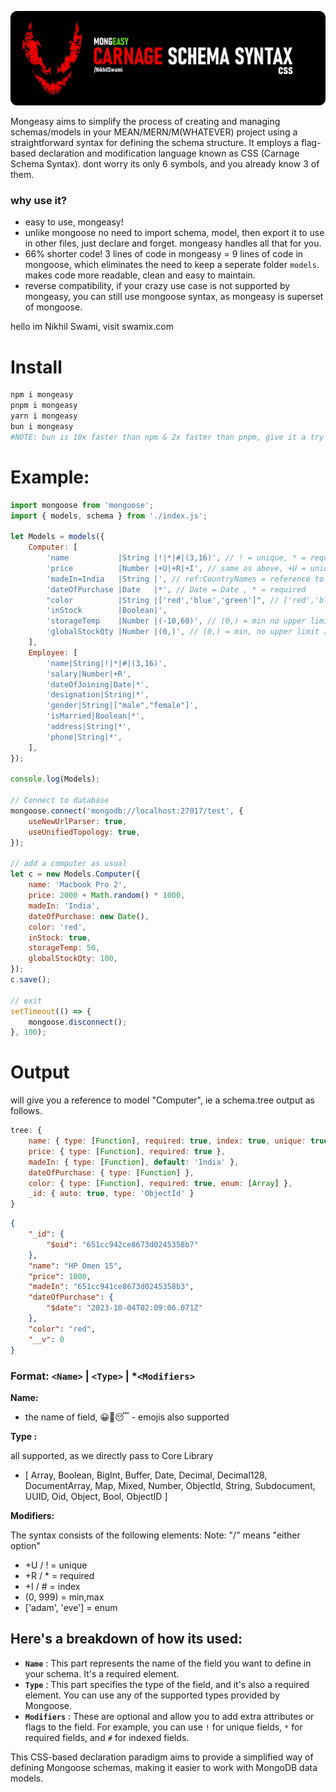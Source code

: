 ![1696442311361](image/main.jpg)

<!-- test comment -->

Mongeasy aims to simplify the process of creating and managing schemas/models in your MEAN/MERN/M(WHATEVER) project using a straightforward syntax for defining the schema
structure. It employs a flag-based declaration and modification language known as CSS (Carnage Schema Syntax). dont worry its only 6 symbols, and you already know 3 of them.

### why use it?

-   easy to use, mongeasy!
-   unlike mongoose no need to import schema, model, then export it to use in other files, just declare and forget. mongeasy handles all that for you.
-   66% shorter code! 3 lines of code in mongeasy = 9 lines of code in mongoose, which eliminates the need to keep a seperate folder `models`. makes code more readable, clean and
    easy to maintain.
-   reverse compatibility, if your crazy use case is not supported by mongeasy, you can still use mongoose syntax, as mongeasy is superset of mongoose.

hello im Nikhil Swami, visit swamix.com

# Install

```bash
npm i mongeasy
pnpm i mongeasy
yarn i mongeasy
bun i mongeasy
#NOTE: bun is 10x faster than npm & 2x faster than pnpm, give it a try
```

# Example:

```javascript
import mongoose from 'mongoose';
import { models, schema } from './index.js';

let Models = models({
    Computer: [
        'name           |String |!|*|#|(3,16)', // ! = unique, * = required, # = index, (3,16) = minlength,maxlength
        'price          |Number |+U|+R|+I', // same as above, +U = unique, +R = required, +I = index
        'madeIn=India   |String |', // ref:CountryNames = reference to another model
        'dateOfPurchase |Date   |*', // Date = Date , * = required
        "color          |String |['red','blue','green']", // ['red','blue','green'] = enum
        'inStock        |Boolean|',
        'storageTemp    |Number |(-10,60)', // (0,) = min no upper limit
        'globalStockQty |Number |(0,)', // (0,) = min, no upper limit // (,100) = no lower limit
    ],
    Employee: [
        'name|String|!|*|#|(3,16)',
        'salary|Number|+R',
        'dateOfJoining|Date|*',
        'designation|String|*',
        'gender|String|["male","female"]',
        'isMarried|Boolean|*',
        'address|String|*',
        'phone|String|*',
    ],
});

console.log(Models);

// Connect to database
mongoose.connect('mongodb://localhost:27017/test', {
    useNewUrlParser: true,
    useUnifiedTopology: true,
});

// add a computer as usual
let c = new Models.Computer({
    name: 'Macbook Pro 2',
    price: 2000 + Math.random() * 1000,
    madeIn: 'India',
    dateOfPurchase: new Date(),
    color: 'red',
    inStock: true,
    storageTemp: 50,
    globalStockQty: 100,
});
c.save();

// exit
setTimeout(() => {
    mongoose.disconnect();
}, 100);
```

# Output

will give you a reference to model "Computer", ie a schema.tree output as follows.

```javascript
tree: {
    name: { type: [Function], required: true, index: true, unique: true },
    price: { type: [Function], required: true },
    madeIn: { type: [Function], default: 'India' },
    dateOfPurchase: { type: [Function] },
    color: { type: [Function], required: true, enum: [Array] },
    _id: { auto: true, type: 'ObjectId' }
}
```

```json
{
    "_id": {
        "$oid": "651cc942ce8673d0245358b7"
    },
    "name": "HP Omen 15",
    "price": 1000,
    "madeIn": "651cc941ce8673d0245358b3",
    "dateOfPurchase": {
        "$date": "2023-10-04T02:09:06.071Z"
    },
    "color": "red",
    "__v": 0
}
```

### **Format:** `<Name>` | `<Type>` | \*`<Modifiers>`

**Name:**

-   the name of field, 😀🥱😴 - emojis also supported

**Type :**

all supported, as we directly pass to Core Library

-   [ Array, Boolean, BigInt, Buffer, Date, Decimal, Decimal128, DocumentArray, Map, Mixed, Number, ObjectId, String, Subdocument, UUID, Oid, Object, Bool, ObjectID ]

**Modifiers:**

The syntax consists of the following elements: Note: "/" means "either option"

-   +U / ! = unique
-   +R / \* = required
-   +I / # = index
-   (0, 999) = min,max
-   ['adam', 'eve'] = enum

## Here's a breakdown of how its used:

-   **`Name`** : This part represents the name of the field you want to define in your schema. It's a required element.
-   **`Type`** : This part specifies the type of the field, and it's also a required element. You can use any of the supported types provided by Mongoose.
-   **`Modifiers`** : These are optional and allow you to add extra attributes or flags to the field. For example, you can use `!` for unique fields, `*` for required fields, and
    `#` for indexed fields.

This CSS-based declaration paradigm aims to provide a simplified way of defining Mongoose schemas, making it easier to work with MongoDB data models.
